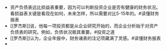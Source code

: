 - 资产负债表远比损益表重要，因为可以判断投资企业是否有健康的财务状况。看损益表关键是看现在如何，未来怎样，所以需要对比5-15年的。#读懂财务报表
- [[罗杰斯]]说，他每一项投资都是从企业研究开始的，而企业分析始于对资产负债表的研究。例如，负债状况极其重要。#投资之道
- [[罗杰斯]]认为，企业年报中，财务诸表的注记项藏满了灵感。#读懂财务报表
-